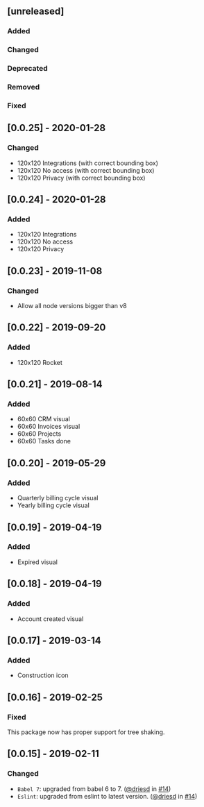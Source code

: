 ## [unreleased]

### Added

### Changed

### Deprecated

### Removed

### Fixed

## [0.0.25] - 2020-01-28

### Changed

- 120x120 Integrations (with correct bounding box)
- 120x120 No access (with correct bounding box)
- 120x120 Privacy (with correct bounding box)

## [0.0.24] - 2020-01-28

### Added

- 120x120 Integrations
- 120x120 No access
- 120x120 Privacy

## [0.0.23] - 2019-11-08

### Changed

- Allow all node versions bigger than v8

## [0.0.22] - 2019-09-20

### Added
- 120x120 Rocket

## [0.0.21] - 2019-08-14

### Added
- 60x60 CRM visual
- 60x60 Invoices visual
- 60x60 Projects
- 60x60 Tasks done

## [0.0.20] - 2019-05-29

### Added
- Quarterly billing cycle visual
- Yearly billing cycle visual

## [0.0.19] - 2019-04-19

### Added
- Expired visual

## [0.0.18] - 2019-04-19

### Added
- Account created visual

## [0.0.17] - 2019-03-14

### Added
- Construction icon

## [0.0.16] - 2019-02-25

### Fixed
This package now has proper support for tree shaking.

## [0.0.15] - 2019-02-11

### Changed

- `Babel 7`: upgraded from babel 6 to 7. ([@driesd](https://github.com/driesd) in [#14](https://github.com/teamleadercrm/ui-visuals/pull/14))
- `Eslint`: upgraded from eslint to latest version. ([@driesd](https://github.com/driesd) in [#14](https://github.com/teamleadercrm/ui-visuals/pull/14))
